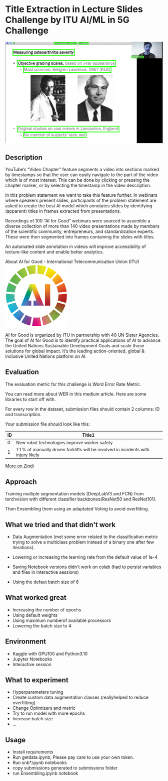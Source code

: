 # Title Extraction in Lecture Slides Challenge by ITU AI/ML in 5G Challenge

![](te.png)

## Description

YouTube’s “Video Chapter” feature segments a video into sections marked by timestamps so that the user can easily navigate to the part of the video which is of most interest. This can be done by clicking or pressing the chapter marker, or by selecting the timestamp in the video description.

In this problem statement we want to take this feature further. In webinars where speakers present slides, participants of the problem statement are asked to create the best AI model which annotates slides by identifying (apparent) titles in frames extracted from presentations.

Recordings of 100 “AI for Good” webinars were sourced to assemble a diverse collection of more than 140 video presentations made by members of the scientific community, entrepreneurs, and standardization experts. These were then segmented into frames containing the slides with titles.

An automated slide annotation in videos will improve accessibility of lecture-like content and enable better analytics.

About AI for Good - International Telecommunication Union (ITU)
![](ai.png) 



AI for Good is organized by ITU in partnership with 40 UN Sister Agencies. The goal of AI for Good is to identify practical applications of AI to advance the United Nations Sustainable Development Goals and scale those solutions for global impact. It’s the leading action-oriented, global & inclusive United Nations platform on AI.

## Evaluation
The evaluation metric for this challenge is Word Error Rate Metric.

You can read more about WER in this medium article. Here are some libraries to start off with.

For every row in the dataset, submission files should contain 2 columns: ID and transcription.

Your submission file should look like this:

|ID	|Title1|
|---|------|
|0	|New robot technologies improve worker safety|
|1	|11% of manually driven forklifts will be involved in incidents with injury likely|

[More on Zindi](https://zindi.africa/competitions/title-extraction-in-lecture-slides-challenge)
## Approach

Training multiple segmentation models (DeepLabV3 and FCN) from torchvision with different classifier backbones(ResNet50 and ResNet101).

Then Ensembling them using an adaptated Voting to avoid overfitting.

## What we tried and that didn't work

- Data Augmentation (met some error related to the classification metric trying to solve a multiclass problem instead of a binary one after few iterations).

- Lowering or increasing the learning rate from the default value of 1e-4

- Saving Notebook versions didn't work on colab (had to persist variables and files in interactive sessions)

- Using the defaut batch size of 8

## What worked great

- Increasing the number of epochs 
- Using default weights
- Using maximum numberof available processors
- Lowering the batch size to 4

## Environment

- Kaggle with GPU100 and Python3.10
- Jupyter Notebooks
- Interactive session

## What to experiment

- Hyperparameters tuning
- Create custom data augmentation classes  (reallyhelped to reduce overfitting)
- Change Optimizers and metric
- Try to run model with more epochs
- Increase batch size
- ...

## Usage
- Install requirements
- Run getdata.ipynb; Please pay care to use your own token.
- Run snb*.ipynb notebooks
- copy submissions generated to submissions folder
- run Ensembling.ipynb notebook
